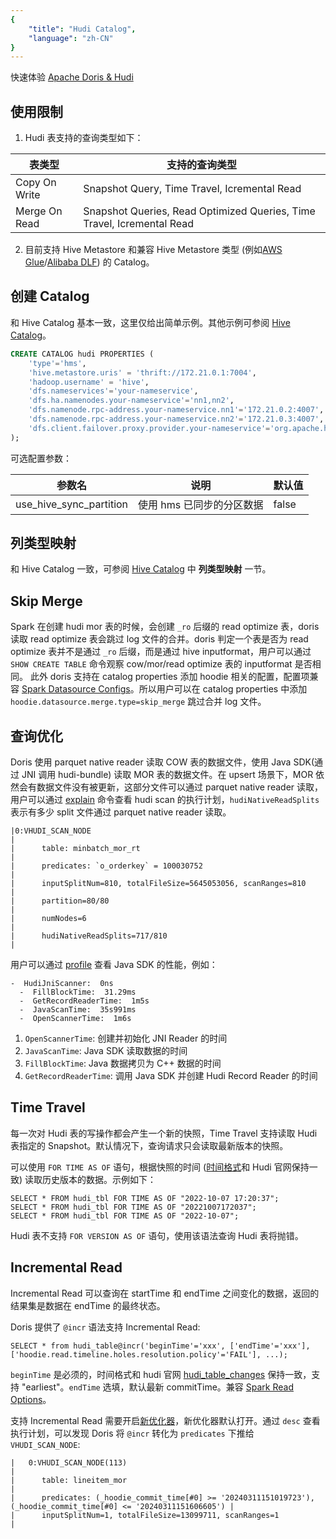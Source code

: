 ```yaml
---
{
    "title": "Hudi Catalog",
    "language": "zh-CN"
}
---
```


<!-- 
Licensed to the Apache Software Foundation (ASF) under one
or more contributor license agreements.  See the NOTICE file
distributed with this work for additional information
regarding copyright ownership.  The ASF licenses this file
to you under the Apache License, Version 2.0 (the
"License"); you may not use this file except in compliance
with the License.  You may obtain a copy of the License at

  http://www.apache.org/licenses/LICENSE-2.0

Unless required by applicable law or agreed to in writing,
software distributed under the License is distributed on an
"AS IS" BASIS, WITHOUT WARRANTIES OR CONDITIONS OF ANY
KIND, either express or implied.  See the License for the
specific language governing permissions and limitations
under the License.
-->

快速体验 [Apache Doris & Hudi](https://doris.apache.org/docs/gettingStarted/tutorials/doris-hudi)

## 使用限制

1. Hudi 表支持的查询类型如下：

|  表类型   | 支持的查询类型  |
|  ----  | ----  |
| Copy On Write  | Snapshot Query, Time Travel, Icremental Read |
| Merge On Read  | Snapshot Queries, Read Optimized Queries, Time Travel, Icremental Read |

2. 目前支持 Hive Metastore 和兼容 Hive Metastore 类型 (例如[AWS Glue](./hive.md)/[Alibaba DLF](./dlf.md)) 的 Catalog。

## 创建 Catalog

和 Hive Catalog 基本一致，这里仅给出简单示例。其他示例可参阅 [Hive Catalog](./hive.md)。

```sql
CREATE CATALOG hudi PROPERTIES (
    'type'='hms',
    'hive.metastore.uris' = 'thrift://172.21.0.1:7004',
    'hadoop.username' = 'hive',
    'dfs.nameservices'='your-nameservice',
    'dfs.ha.namenodes.your-nameservice'='nn1,nn2',
    'dfs.namenode.rpc-address.your-nameservice.nn1'='172.21.0.2:4007',
    'dfs.namenode.rpc-address.your-nameservice.nn2'='172.21.0.3:4007',
    'dfs.client.failover.proxy.provider.your-nameservice'='org.apache.hadoop.hdfs.server.namenode.ha.ConfiguredFailoverProxyProvider'
);
```

可选配置参数：

|参数名 | 说明 | 默认值|
|---|---|---|
|use_hive_sync_partition|使用 hms 已同步的分区数据|false|

## 列类型映射

和 Hive Catalog 一致，可参阅 [Hive Catalog](./hive.md) 中 **列类型映射** 一节。

## Skip Merge
Spark 在创建 hudi mor 表的时候，会创建 `_ro` 后缀的 read optimize 表，doris 读取 read optimize 表会跳过 log 文件的合并。doris 判定一个表是否为 read optimize 表并不是通过 `_ro` 后缀，而是通过 hive inputformat，用户可以通过 `SHOW CREATE TABLE` 命令观察 cow/mor/read optimize 表的 inputformat 是否相同。
此外 doris 支持在 catalog properties 添加 hoodie 相关的配置，配置项兼容 [Spark Datasource Configs](https://hudi.apache.org/docs/configurations/#Read-Options)。所以用户可以在 catalog properties 中添加 `hoodie.datasource.merge.type=skip_merge` 跳过合并 log 文件。

## 查询优化

Doris 使用 parquet native reader 读取 COW 表的数据文件，使用 Java SDK(通过 JNI 调用 hudi-bundle) 读取 MOR 表的数据文件。在 upsert 场景下，MOR 依然会有数据文件没有被更新，这部分文件可以通过 parquet native reader 读取，用户可以通过 [explain](../../query/query-analysis/query-analysis) 命令查看 hudi scan 的执行计划，`hudiNativeReadSplits` 表示有多少 split 文件通过 parquet native reader 读取。
```
|0:VHUDI_SCAN_NODE                                                             |
|      table: minbatch_mor_rt                                                  |
|      predicates: `o_orderkey` = 100030752                                    |
|      inputSplitNum=810, totalFileSize=5645053056, scanRanges=810             |
|      partition=80/80                                                         |
|      numNodes=6                                                              |
|      hudiNativeReadSplits=717/810                                            |
```
用户可以通过 [profile](../../admin-manual/fe/profile-action) 查看 Java SDK 的性能，例如：
```
-  HudiJniScanner:  0ns
  -  FillBlockTime:  31.29ms
  -  GetRecordReaderTime:  1m5s
  -  JavaScanTime:  35s991ms
  -  OpenScannerTime:  1m6s
```
1. `OpenScannerTime`: 创建并初始化 JNI Reader 的时间
2. `JavaScanTime`: Java SDK 读取数据的时间
3. `FillBlockTime`: Java 数据拷贝为 C++ 数据的时间
4. `GetRecordReaderTime`: 调用 Java SDK 并创建 Hudi Record Reader 的时间

## Time Travel

每一次对 Hudi 表的写操作都会产生一个新的快照，Time Travel 支持读取 Hudi 表指定的 Snapshot。默认情况下，查询请求只会读取最新版本的快照。

可以使用 `FOR TIME AS OF` 语句，根据快照的时间 ([时间格式](https://hudi.apache.org/docs/0.14.0/quick-start-guide/#timetravel)和 Hudi 官网保持一致) 读取历史版本的数据。示例如下：
```
SELECT * FROM hudi_tbl FOR TIME AS OF "2022-10-07 17:20:37";
SELECT * FROM hudi_tbl FOR TIME AS OF "20221007172037";
SELECT * FROM hudi_tbl FOR TIME AS OF "2022-10-07";
```
Hudi 表不支持 `FOR VERSION AS OF` 语句，使用该语法查询 Hudi 表将抛错。

## Incremental Read
Incremental Read 可以查询在 startTime 和 endTime 之间变化的数据，返回的结果集是数据在 endTime 的最终状态。

Doris 提供了 `@incr` 语法支持 Incremental Read:
```
SELECT * from hudi_table@incr('beginTime'='xxx', ['endTime'='xxx'], ['hoodie.read.timeline.holes.resolution.policy'='FAIL'], ...);
```
`beginTime` 是必须的，时间格式和 hudi 官网 [hudi_table_changes](https://hudi.apache.org/docs/0.14.0/quick-start-guide/#incremental-query) 保持一致，支持 "earliest"。`endTime` 选填，默认最新 commitTime。兼容 [Spark Read Options](https://hudi.apache.org/docs/0.14.0/configurations#Read-Options)。

支持 Incremental Read 需要开启[新优化器](../../query/nereids/nereids)，新优化器默认打开。通过 `desc` 查看执行计划，可以发现 Doris 将 `@incr` 转化为 `predicates` 下推给 `VHUDI_SCAN_NODE`:
```
|   0:VHUDI_SCAN_NODE(113)                                                                                            |
|      table: lineitem_mor                                                                                            |
|      predicates: (_hoodie_commit_time[#0] >= '20240311151019723'), (_hoodie_commit_time[#0] <= '20240311151606605') |
|      inputSplitNum=1, totalFileSize=13099711, scanRanges=1                                                          |
```

